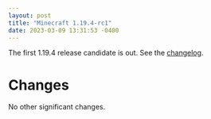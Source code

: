 ```yaml
---
layout: post
title: "Minecraft 1.19.4-rc1"
date: 2023-03-09 13:31:53 -0400
---
```


The first 1.19.4 release candidate is out. See the [changelog](https://www.minecraft.net/en-us/article/minecraft-1-19-4-release-candidate-1).

# Changes

No other significant changes.

